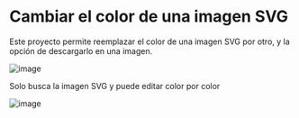 # Cambiar el color de una imagen SVG

Este proyecto permite reemplazar el color de una imagen SVG por otro, y la opción de descargarlo en una imagen.

![image](https://user-images.githubusercontent.com/65135568/117901905-f11ace80-b291-11eb-9c72-e710ba5e67f3.png)

Solo busca la imagen SVG y puede editar color por color

![image](https://user-images.githubusercontent.com/65135568/117901971-1c052280-b292-11eb-895e-00f5c8626dae.png)



